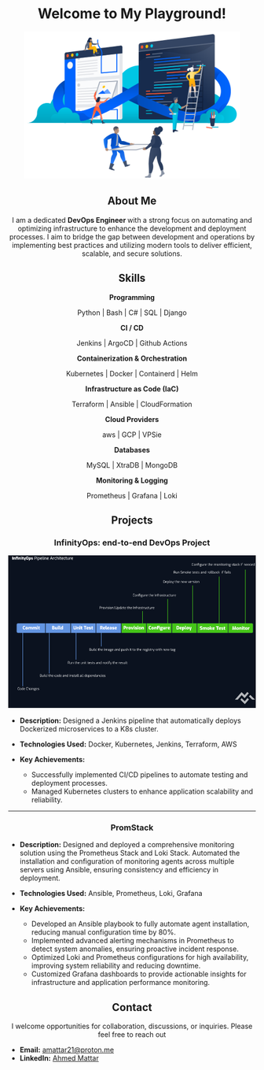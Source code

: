 
<h1 align="center"> Welcome to My Playground! </h1>

<p align="center">
  <img src="img/devops4.png" height="300">
</p>


<h2 align="center"> About Me </h2>

<p align="center">
I am a dedicated <b> DevOps Engineer </b> with a strong focus on automating and optimizing infrastructure to enhance the development and deployment processes. I aim to bridge the gap between development and operations by implementing best practices and utilizing modern tools to deliver efficient, scalable, and secure solutions.
</p>

<h2 align="center"> Skills </h2>

<p align="center"> <b> Programming </b> </p>

<p align="center"> Python | Bash | C# | SQL | Django </p>

<p align="center"> <b> CI / CD </b> </p>

<p align="center"> Jenkins | ArgoCD | Github Actions </p>

<p align="center"> <b> Containerization & Orchestration </b> </p>

<p align="center"> Kubernetes | Docker | Containerd | Helm </p>

<p align="center"> <b> Infrastructure as Code (IaC) </b> </p>

<p align="center"> Terraform | Ansible | CloudFormation </p>

<p align="center"> <b> Cloud Providers </b> </p>

<p align="center"> aws | GCP | VPSie </p>

<p align="center"> <b> Databases </b> </p>

<p align="center"> MySQL | XtraDB | MongoDB </p>

<p align="center"> <b> Monitoring & Logging </b> </p>

<p align="center"> Prometheus | Grafana | Loki </p>


<h2 align="center"> Projects </h2>

<h3 align="center"> InfinityOps: end-to-end DevOps Project </h3>

![alt text](img/infinityops.png)

- **Description:** Designed a Jenkins pipeline that automatically
deploys Dockerized microservices to a K8s cluster.

- **Technologies Used:** Docker, Kubernetes, Jenkins, Terraform, AWS
- **Key Achievements:**
  - Successfully implemented CI/CD pipelines to automate testing and deployment processes.
  - Managed Kubernetes clusters to enhance application scalability and reliability.

<hr>

<h3 align="center"> PromStack
 </h3>


- **Description:** Designed and deployed a comprehensive monitoring solution using the Prometheus Stack and Loki Stack. Automated the installation and configuration of monitoring agents across multiple servers using Ansible, ensuring consistency and efficiency in deployment.
  
- **Technologies Used:** Ansible, Prometheus, Loki, Grafana
- **Key Achievements:**
  - Developed an Ansible playbook to fully automate agent installation, reducing manual configuration time by 80%.
  - Implemented advanced alerting mechanisms in Prometheus to detect system anomalies, ensuring proactive incident response.
  - Optimized Loki and Prometheus configurations for high availability, improving system reliability and reducing downtime.
  - Customized Grafana dashboards to provide actionable insights for infrastructure and application performance monitoring.


<!-- <h2 align="center"> Certifications </h2>

<h4 align="center"> <a> Advanced Cloud DevOps </a></h4> -->

<h2 align="center"> Contact </h2>

<p align="center"> I welcome opportunities for collaboration, discussions, or inquiries. Please feel free to reach out </p>

- **Email:** amattar21@proton.me
- **LinkedIn:** [Ahmed Mattar](http://www.linkedin.com/in/m4tt4r)